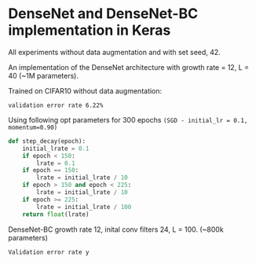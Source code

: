 # DenseNet and DenseNet-BC implementation in Keras

All experiments without data augmentation and with set seed, 42.

An implementation of the DenseNet architecture with growth rate = 12, L = 40 (~1M parameters).

Trained on CIFAR10 without data augmentation:

```validation error rate 6.22%```

Using following opt parameters for 300 epochs ```(SGD - initial_lr = 0.1, momentum=0.90)```

~~~~python
def step_decay(epoch):
    initial_lrate = 0.1
    if epoch < 150: 
        lrate = 0.1
    if epoch == 150:
        lrate = initial_lrate / 10
    if epoch > 150 and epoch < 225:
        lrate = initial_lrate / 10 
    if epoch >= 225:
        lrate = initial_lrate / 100
    return float(lrate)
~~~~

DenseNet-BC growth rate 12, inital conv filters 24, L = 100. (~800k parameters)

```Validation error rate y```
